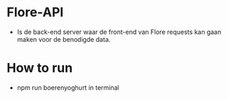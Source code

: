 # Flore-API

- Is de back-end server waar de front-end van Flore requests kan gaan maken voor de benodigde data.

# How to run

- npm run boerenyoghurt in terminal
